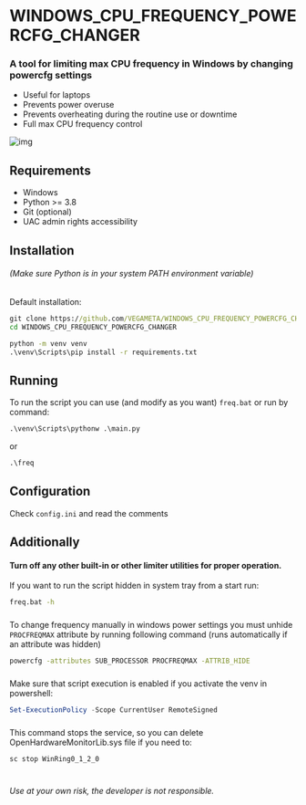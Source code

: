# WINDOWS_CPU_FREQUENCY_POWERCFG_CHANGER

### A tool for limiting max CPU frequency in Windows by changing powercfg settings

- Useful for laptops
- Prevents power overuse
- Prevents overheating during the routine use or downtime
- Full max CPU frequency control

![img](https://github.com/VEGAMETA/WINDOWS_CPU_FREQUENCY_POWERCFG_CHANGER/assets/100537523/e65d4541-b952-4d83-92e7-ffedbbb9bc95)

## Requirements

- Windows
- Python >= 3.8
- Git (optional)
- UAC admin rights accessibility

## Installation
###### (Make sure Python is in your system PATH environment variable)
Default installation:

```bat
git clone https://github.com/VEGAMETA/WINDOWS_CPU_FREQUENCY_POWERCFG_CHANGER.git
cd WINDOWS_CPU_FREQUENCY_POWERCFG_CHANGER

python -m venv venv
.\venv\Scripts\pip install -r requirements.txt
```

## Running

To run the script you can use (and modify as you want) `freq.bat` or run by command:

```bat
.\venv\Scripts\pythonw .\main.py
```

or

```bat
.\freq
```

## Configuration

Check `config.ini` and read the comments

###

## Additionally

#### Turn off any other built-in or other limiter utilities for proper operation.

If you want to run the script hidden in system tray from a start run:

```bat
freq.bat -h
```

###

To change frequency manually in windows power settings you must unhide `PROCFREQMAX` attribute by running following
command (runs automatically if an attribute was hidden)

```bat
powercfg -attributes SUB_PROCESSOR PROCFREQMAX -ATTRIB_HIDE
```

###

Make sure that script execution is enabled if you activate the venv in powershell:

```powershell
Set-ExecutionPolicy -Scope CurrentUser RemoteSigned
```

###

This command stops the service, so you can delete OpenHardwareMonitorLib.sys file if you need to:

```bat
sc stop WinRing0_1_2_0
```

#

###### Use at your own risk, the developer is not responsible.

